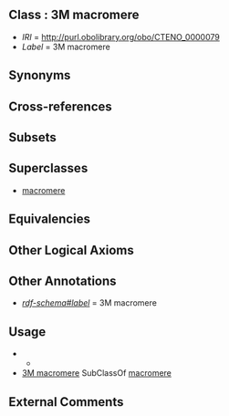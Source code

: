 
## Class : 3M macromere

 * *IRI* = http://purl.obolibrary.org/obo/CTENO_0000079
 * *Label* = 3M macromere

## Synonyms


## Cross-references


## Subsets


## Superclasses

 * [macromere](../../CTENO/75/CTENO_0000075.md)

## Equivalencies


## Other Logical Axioms


## Other Annotations

 * *[rdf-schema#label](../../el/rdf-schema#label.md)* = 3M macromere

## Usage

 * -
 * [3M macromere](../../CTENO/79/CTENO_0000079.md) SubClassOf [macromere](../../CTENO/75/CTENO_0000075.md)

## External Comments


